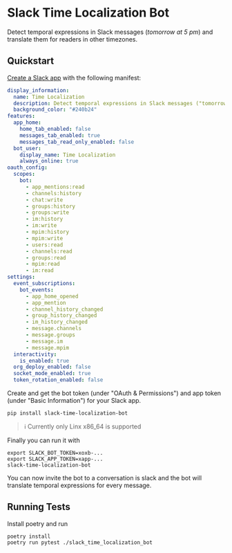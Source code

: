 # Slack Time Localization Bot

Detect temporal expressions in Slack messages (_tomorrow at 5 pm_) and translate them for readers in other timezones.

## Quickstart

[Create a Slack app](https://api.slack.com/start/quickstart) with the following manifest:

```yaml
display_information:
  name: Time Localization
  description: Detect temporal expressions in Slack messages ("tomorrow at 5 pm") and translate them for readers in other timezones.
  background_color: "#240b24"
features:
  app_home:
    home_tab_enabled: false
    messages_tab_enabled: true
    messages_tab_read_only_enabled: false
  bot_user:
    display_name: Time Localization
    always_online: true
oauth_config:
  scopes:
    bot:
      - app_mentions:read
      - channels:history
      - chat:write
      - groups:history
      - groups:write
      - im:history
      - im:write
      - mpim:history
      - mpim:write
      - users:read
      - channels:read
      - groups:read
      - mpim:read
      - im:read
settings:
  event_subscriptions:
    bot_events:
      - app_home_opened
      - app_mention
      - channel_history_changed
      - group_history_changed
      - im_history_changed
      - message.channels
      - message.groups
      - message.im
      - message.mpim
  interactivity:
    is_enabled: true
  org_deploy_enabled: false
  socket_mode_enabled: true
  token_rotation_enabled: false
```

Create and get the bot token (under "OAuth & Permissions") and app token (under "Basic Information") for your Slack app.

```shell
pip install slack-time-localization-bot
```

> ℹ️ Currently only Linx x86_64 is supported

Finally you can run it with

```shell
export SLACK_BOT_TOKEN=xoxb-...
export SLACK_APP_TOKEN=xapp-...
slack-time-localization-bot
```

You can now invite the bot to a conversation is slack and the bot will translate temporal expressions for every message.

## Running Tests

Install poetry and run

```shell
poetry install
poetry run pytest ./slack_time_localization_bot
```